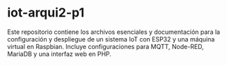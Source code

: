 # iot-arqui2-p1
Este repositorio contiene los archivos esenciales y documentación para la configuración y despliegue de un sistema IoT con ESP32 y una máquina virtual en Raspbian. Incluye configuraciones para MQTT, Node-RED, MariaDB y una interfaz web en PHP.
